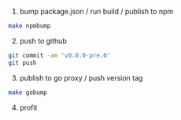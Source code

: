 1. bump package.json / run build / publish to npm

```sh
make npmbump
```

2. push to github

```sh
git commit -am 'v0.0.0-pre.0'
git push
```

3. publish to go proxy / push version tag

```sh
make gobump
```

4. profit
